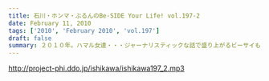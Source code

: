 ```yaml
---
title: 石川・ホンマ・ぶるんのBe-SIDE Your Life! vol.197-2
date: February 11, 2010
tags: ['2010', 'February 2010', 'vol.197']
draft: false
summary: ２０１０年。ハマル女達・・・ジャーナリスティックな話で盛り上がるビーサイも２００回までのカウントダウン体勢にっ！NAMAE
---
```


http://project-phi.ddo.jp/ishikawa/ishikawa197_2.mp3
